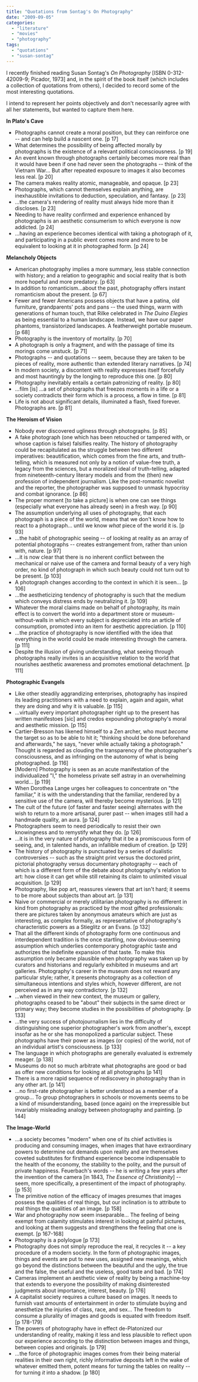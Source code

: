 ```yaml
---
title: "Quotations from Sontag's On Photography"
date: "2009-09-05"
categories: 
  - "literature"
  - "movies"
  - "photography"
tags: 
  - "quotations"
  - "susan-sontag"
---
```


I recently finished reading Susan Sontag's _On Photography_ \[ISBN 0-312-42009-9; Picador, 1973\] and, in the spirit of the book itself (which includes a collection of quotations from others), I decided to record some of the most interesting quotations.

I intend to represent her points objectively and don't necessarily agree with all her statements, but wanted to capture them here.

**In Plato's Cave**

- Photographs cannot create a moral position, but they can reinforce one -- and can help build a nascent one. \[p 17\]
- What determines the possibility of being affected morally by photographs is the existence of a relevant political consciousness. \[p 19\]
- An event known through photographs certainly becomes more real than it would have been if one had never seen the photographs -- think of the Vietnam War... But after repeated exposure to images it also becomes less real. \[p 20\]
- The camera makes reality atomic, manageable, and opaque. \[p 23\]
- Photographs, which cannot themselves explain anything, are inexhaustible invitations to deduction, speculation, and fantasy. \[p 23\]
- ...the camera's rendering of reality must always hide more than it discloses. \[p 23\]
- Needing to have reality confirmed and experience enhanced by photographs is an aesthetic consumerism to which everyone is now addicted. \[p 24\]
- ...having an experience becomes identical with taking a photograph of it, and participating in a public event comes more and more to be equivalent to looking at it in photographed form. \[p 24\]

**Melancholy Objects**

- American photography implies a more summary, less stable connection with history; and a relation to geographic and social reality that is both more hopeful and more predatory. \[p 63\]
- In addition to romanticism...about the past, photography offers instant romanticism about the present. \[p 67\]
- Fewer and fewer Americans possess objects that have a patina, old furniture, grandparents' pots and pans -- the used things, warm with generations of human touch, that Rilke celebrated in _The Duino Elegies_ as being essential to a human landscape. Instead, we have our paper phantoms, transistorized landscapes. A featherweight portable museum. \[p 68\]
- Photography is the inventory of mortality. \[p 70\]
- A photograph is only a fragment, and with the passage of time its morings come unstuck. \[p 71\]
- Photographs -- and quotations -- seem, because they are taken to be pieces of reality, more authentic than extended literary narratives. \[p 74\]
- In modern society, a discontent with reality expresses itself forcefully and most hauntingly by the longing to reproduce _this_ one. \[p 80\]
- Photography inevitably entails a certain patronizing of reality. \[p 80\]
- ...film \[is\] ...a set of photographs that freezes moments in a life or a society contradicts their form which is a process, a flow in time. \[p 81\]
- Life is not about significant details, illuminated a flash, fixed forever. Photographs are. \[p 81\]

**The Heroism of Vision**

- Nobody ever discovered ugliness through photographs. \[p 85\]
- A fake photograph (one which has been retouched or tampered with, or whose caption is false) falsifies reality. The history of photography could be recapitulated as the struggle between two different imperatives: beautification, which comes from the fine arts, and truth-telling, which is measured not only by a notion of value-free truth, a legacy from the sciences, but a moralized ideal of truth-telling, adapted from nineteenth-century literary models and from the (then) new profession of independent journalism. Like the post-romantic novelist and the reporter, the photographer was supposed to unmask hypocrisy and combat ignorance. \[p 86\]
- The proper moment \[to take a picture\] is when one can see things (especially what everyone has already seen) in a fresh way. \[p 90\]
- The assumption underlying all uses of photography, that each photograph is a piece of the world, means that we don't know how to react to a photograph... until we know _what_ piece of the world it is. \[p 93\]
- ...the habit of photographic seeing -- of looking at reality as an array of potential photographs -- creates estrangement from, rather than union with, nature. \[p 97\]
- ...it is now clear that there is no inherent conflict between the mechanical or naive use of the camera and formal beauty of a very high order, no kind of photograph in which such beauty could not turn out to be present. \[p 103\]
- A photograph changes according to the context in which it is seen... \[p 106\]
- ...the aestheticizing tendency of photography is such that the medium which conveys distress ends by neutralizing it. \[p 109\]
- Whatever the moral claims made on behalf of photography, its main effect is to convert the world into a department store or museum-without-walls in which every subject is depreciated into an article of consumption, promoted into an item for aesthetic appreciation. \[p 110\]
- ...the practice of photography is now identified with the idea that everything in the world could be made interesting through the camera. \[p 111\]
- Despite the illusion of giving understanding, what seeing through photographs really invites is an acquisitive relation to the world that nourishes aesthetic awareness and promotes emotional detachment. \[p 111\]

**Photographic Evangels**

- Like other steadily aggrandizing enterprises, photography has inspired its leading practitioners with a need to explain, again and again, what they are doing and why it is valuable. \[p 115\]
- ...virtually every important photographer right up to the present has written manifestoes \[sic\] and credos expounding photography's moral and aesthetic mission. \[p 115\]
- Cartier-Bresson has likened himself to a Zen archer, who must _become_ the target so as to be able to hit it; "thinking should be done beforehand and afterwards," he says, "never while actually taking a photograph." Thought is regarded as clouding the transparency of the photographer's consciousness, and as infringing on the autonomy of what is being photographed. \[p 116\]
- \[Modern\] Photography is seen as an acute manifestation of the individualized "I," the homeless private self astray in an overwhelming world... \[p 119\]
- When Dorothea Lange urges her colleagues to concentrate on "the familiar," it is with the understanding that the familiar, rendered by a sensitive use of the camera, will thereby become mysterious. \[p 121\]
- The cult of the future (of faster and faster seeing) alternates with the wish to return to a more artisanal, purer past -- when images still had a handmade quality, an aura. \[p 124\]
- Photographers seem to need periodically to resist their own knowingness and to remystify what they do. \[p 126\]
- ...it is in the very nature of photography that it be a promiscuous form of seeing, and, in talented hands, an infallible medium of creation. \[p 129\]
- The history of photography is punctuated by a series of dualistic controversies -- such as the straight print versus the doctored print, pictorial photography versus documentary photography -- each of which is a different form of the debate about photography's relation to art: how close it can get while still retaining its claim to unlimited visual acquisition. \[p 129\]
- Photography, like pop art, reassures viewers that art isn't hard; it seems to be more about subjects than about art. \[p 131\]
- Naive or commercial or merely utilitarian photography is no different in kind from photography as practiced by the most gifted professionals: there are pictures taken by anonymous amateurs which are just as interesting, as complex formally, as representative of photography's characteristic powers as a Stieglitz or an Evans. \[p 132\]
- That all the different kinds of photography form one continuous and interdependent tradition is the once startling, now obvious-seeming assumption which underlies contemporary photographic taste and authorizes the indefinite expansion of that taste. To make this assumption only became plausible when photography was taken up by curators and historians and regularly exhibited in museums and art galleries. Photography's career in the museum does not reward any particular style; rather, it presents photography as a collection of simultaneous intentions and styles which, however different, are not perceived as in any way contradictory. \[p 132\]
- ...when viewed in their new context, the museum or gallery, photographs ceased to be "about" their subjects in the same direct or primary way; they become studies in the possibilities of photography. \[p 133\]
- ...the very success of photojournalism lies in the difficulty of distinguishing one superior photographer's work from another's, except insofar as he or she has monopolized a particular subject. These photographs have their power as images (or copies) of the world, not of an individual artist's consciousness. \[p 133\]
- The language in which photographs are generally evaluated is extremely meager. \[p 138\]
- Museums do not so much arbitrate what photographs are good or bad as offer new conditions for looking at all photographs \[p 141\]
- There is a more rapid sequence of rediscovery in photography than in any other art. \[p 141\]
- ...no first-rate photographer is better understood as a member of a group... To group photographers in schools or movements seems to be a kind of misunderstanding, based (once again) on the irrepressible but invariably misleading analogy between photography and painting. \[p 144\]

**The Image-World**

- ...a society becomes "modern" when one of its chief activities is producing and consuming images, when images that have extraordinary powers to determine out demands upon reality and are themselves coveted substitutes for firsthand experience become indispensable to the health of the economy, the stability to the polity, and the pursuit of private happiness. Feuerbach's words -- he is writing a few years after the invention of the camera \[in 1843, _The Essence of Christianity_\] -- seem, more specifically, a presentiment of the impact of photography. \[p 153\]
- The primitive notion of the efficacy of images presumes that images possess the qualities of real things, but our inclination is to attribute to real things the qualities of an image. \[p 158\]
- War and photography now seem inseparable... The feeling of being exempt from calamity stimulates interest in looking at painful pictures, and looking at them suggests and strengthens the feeling that one is exempt. \[p 167-168\]
- Photography is a polylogue \[p 173\]
- Photography does not simply reproduce the real, it recycles it -- a key procedure of a modern society. In the form of photographic images, things and events are put to new uses, assigned new meanings, which go beyond the distinctions between the beautiful and the ugly, the true and the false, the useful and the useless, good taste and bad. \[p 174\]
- Cameras implement an aesthetic view of reality by being a machine-toy that extends to everyone the possibility of making disinterested judgments about importance, interest, beauty. \[p 176\]
- A capitalist society requires a culture based on images. It needs to furnish vast amounts of entertainment in order to stimulate buying and anesthetize the injuries of class, race, and sex... The freedom to consume a plurality of images and goods is equated with freedom itself. \[p 178-179\]
- The powers of photography have in effect de-Platonized our understanding of reality, making it less and less plausible to reflect upon our experience according to the distinction between images and things, between copies and originals. \[p 179\]
- ...the force of photographic images comes from their being material realities in their own right, richly informative deposits left in the wake of whatever emitted them, potent means for turning the tables on reality -- for turning _it_ into a shadow. \[p 180\]

